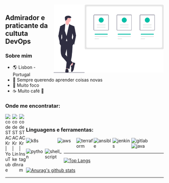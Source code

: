 <img align="right" width="350" src="https://github.com/ivanjonatas/ivanjonatas/blob/master/imagens/logo.svg">

## Admirador e praticante da cultuta DevOps

### Sobre mim
- :earth_americas: Lisbon - Portugal
- 🌱 Sempre querendo aprender coisas novas 
- :dart: Muito foco
- :coffee: Muito café 🤣
### Onde me encontratar:


[<img align="left" alt="codeSTACKr | YouTube" width="22px" src="https://cdn.jsdelivr.net/npm/simple-icons@v3/icons/youtube.svg" />][youtube]
[<img align="left" alt="codeSTACKr | LinkedIn" width="22px" src="https://cdn.jsdelivr.net/npm/simple-icons@v3/icons/linkedin.svg" />][linkedin]
[<img align="left" alt="codeSTACKr | Instagram" width="22px" src="https://cdn.jsdelivr.net/npm/simple-icons@v3/icons/instagram.svg" />][instagram]

<br />

### Linguagens e ferramentas:
[<img align="left" alt="k8s" width="100px" src="https://miro.medium.com/max/730/0*0xAFVp2oiGROzPiX" />][k8s]

[<img align="left" alt="aws" width="60px" src="https://cdn2.downdetector.com/static/uploads/logo/aws-logo-icon-PNG-Transparent-Background_3.png" />][k8s]

[<img align="left" alt="terraform" width="55px" src="https://static-00.iconduck.com/assets.00/file-type-terraform-icon-455x512-csyun60o.png" />][k8s]

[<img align="left" alt="ansible" width="60px" src="https://e7.pngegg.com/pngimages/443/653/png-clipart-ansible-g2-technology-group-red-hat-organization-computer-software-magic-circle-miscellaneous-angle-thumbnail.png" />][k8s]

[<img align="left" alt="jenkins" width="60px" src="https://miro.medium.com/max/800/1*LOFbTP2SxXcFpM_qTsUSuw.png" />][jenkins]

[<img align="left" alt="gitlab" width="60px" src="https://cdn.worldvectorlogo.com/logos/gitlab.svg" />][gitlab]

[<img align="left" alt="java" width="90px" src="https://miro.medium.com/max/1024/1*jkOCjQlkGZjbhWdvh7LfRA.png" />][java]

[<img align="left" alt="python" width="60px" src="https://upload.wikimedia.org/wikipedia/commons/thumb/c/c3/Python-logo-notext.svg/1869px-Python-logo-notext.svg.png" />][java]

[<img align="left" alt="shell_script" width="60px" src="https://encrypted-tbn0.gstatic.com/images?q=tbn:ANd9GcS2KKbij-vaM7uwKs7w7uRV3OGczoTnecAhpg&s" />][java]

<br />
<br />

---

[![Top Langs](https://github-readme-stats.vercel.app/api/top-langs/?username=ivanjonatas)](https://github.com/ivanjonatas/github-readme-stats)

[![Anurag's github stats](https://github-readme-stats.vercel.app/api?username=ivanjonatas&show_icons=true&theme=vue-dark)](https://github.com/ivanjonatas/github-readme-stats)

<!-- 
  percentual por tecnologia
 -->

<!-- 
  CI/CD
  gitlab CI
  git
  jenkins
  docker
  Kubernetes
  java
  maven  
 -->
<!-- 
<br />
<br /> -->

---
<!-- <details>
  <summary>:zap: Github Stats</summary>

  [![Anurag's github stats](https://github-readme-stats.vercel.app/api?username=ivanjonatas&show_icons=true&layout=defaul)](https://github.com/ivanjonatas/github-readme-stats)



  <!-- <img align="left" alt="codeSTACKr's Github Stats" src="https://github-readme-stats.codestackr.vercel.app/api?username=codeSTACKr&show_icons=true&hide_border=true" /> -->

<!-- ---
</details> --> 

[youtube]: https://www.youtube.com/channel/UCfWNBu2eAbCkFP0QYpDIjmg
[instagram]: https://www.instagram.com/ivan.jonatas/
[linkedin]: https://www.linkedin.com/in/ivan-jonatas-b97a72119
[jenkins]: https://www.jenkins.io/doc/
[gitlab]: https://docs.gitlab.com/
[docker]: https://docs.docker.com/
[k8s]: https://kubernetes.io/pt/docs/home/
[elk]: https://www.elastic.co/guide/index.html
[maven]: https://maven.apache.org/guides/index.html
[java]: https://docs.oracle.com/en/java/
[aws]: https://aws.amazon.com/pt/


